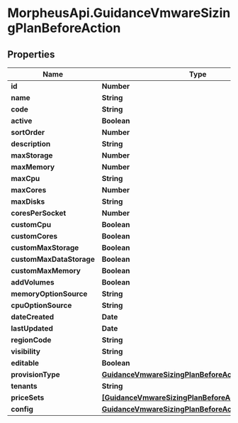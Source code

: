 # MorpheusApi.GuidanceVmwareSizingPlanBeforeAction

## Properties

Name | Type | Description | Notes
------------ | ------------- | ------------- | -------------
**id** | **Number** |  | [optional] 
**name** | **String** |  | [optional] 
**code** | **String** |  | [optional] 
**active** | **Boolean** |  | [optional] 
**sortOrder** | **Number** |  | [optional] 
**description** | **String** |  | [optional] 
**maxStorage** | **Number** |  | [optional] 
**maxMemory** | **Number** |  | [optional] 
**maxCpu** | **String** |  | [optional] 
**maxCores** | **Number** |  | [optional] 
**maxDisks** | **String** |  | [optional] 
**coresPerSocket** | **Number** |  | [optional] 
**customCpu** | **Boolean** |  | [optional] 
**customCores** | **Boolean** |  | [optional] 
**customMaxStorage** | **Boolean** |  | [optional] 
**customMaxDataStorage** | **Boolean** |  | [optional] 
**customMaxMemory** | **Boolean** |  | [optional] 
**addVolumes** | **Boolean** |  | [optional] 
**memoryOptionSource** | **String** |  | [optional] 
**cpuOptionSource** | **String** |  | [optional] 
**dateCreated** | **Date** |  | [optional] 
**lastUpdated** | **Date** |  | [optional] 
**regionCode** | **String** |  | [optional] 
**visibility** | **String** |  | [optional] 
**editable** | **Boolean** |  | [optional] 
**provisionType** | [**GuidanceVmwareSizingPlanBeforeActionProvisionType**](GuidanceVmwareSizingPlanBeforeActionProvisionType.md) |  | [optional] 
**tenants** | **String** |  | [optional] 
**priceSets** | [**[GuidanceVmwareSizingPlanBeforeActionPriceSets]**](GuidanceVmwareSizingPlanBeforeActionPriceSets.md) |  | [optional] 
**config** | [**GuidanceVmwareSizingPlanBeforeActionConfig**](GuidanceVmwareSizingPlanBeforeActionConfig.md) |  | [optional] 


